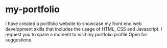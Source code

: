 # my-portfolio
I have created a portfolio website to showcase my front end web development skills that includes the usage of HTML, CSS and Javascript. I request you to spare a moment to visit my portfolio profile
Open for suggestions
